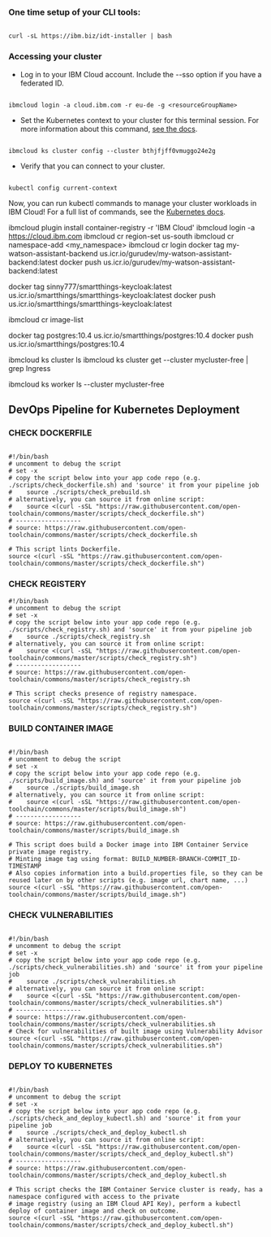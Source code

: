 

### One time setup of your CLI tools:
```

curl -sL https://ibm.biz/idt-installer | bash
```

### Accessing your cluster

  - Log in to your IBM Cloud account. Include the --sso option if you have a federated ID.
```

ibmcloud login -a cloud.ibm.com -r eu-de -g <resourceGroupName>
```

  - Set the Kubernetes context to your cluster for this terminal session. For more information about this command, [see the docs](https://cloud.ibm.com/docs/containers?topic=containers-cli-plugin-kubernetes-service-cli#cs_cluster_config).

```

ibmcloud ks cluster config --cluster bthjfjff0vmuggo24e2g
```

  -  Verify that you can connect to your cluster.
 ```

 kubectl config current-context
 ```

 Now, you can run kubectl commands to manage your cluster workloads in IBM Cloud! For a full list of commands, see the [Kubernetes docs](https://kubectl.docs.kubernetes.io/).


ibmcloud plugin install container-registry -r 'IBM Cloud'
ibmcloud login -a https://cloud.ibm.com
ibmcloud cr region-set us-south
ibmcloud cr namespace-add <my_namespace>
ibmcloud cr login
docker tag my-watson-assistant-backend us.icr.io/gurudev/my-watson-assistant-backend:latest
docker push us.icr.io/gurudev/my-watson-assistant-backend:latest


docker tag sinny777/smartthings-keycloak:latest us.icr.io/smartthings/smartthings-keycloak:latest
docker push us.icr.io/smartthings/smartthings-keycloak:latest


ibmcloud cr image-list


docker tag postgres:10.4 us.icr.io/smartthings/postgres:10.4
docker push us.icr.io/smartthings/postgres:10.4


ibmcloud ks cluster ls
ibmcloud ks cluster get --cluster mycluster-free | grep Ingress


ibmcloud ks worker ls --cluster mycluster-free



## DevOps Pipeline for Kubernetes Deployment

### CHECK DOCKERFILE

```

#!/bin/bash
# uncomment to debug the script
# set -x
# copy the script below into your app code repo (e.g. ./scripts/check_dockerfile.sh) and 'source' it from your pipeline job
#    source ./scripts/check_prebuild.sh
# alternatively, you can source it from online script:
#    source <(curl -sSL "https://raw.githubusercontent.com/open-toolchain/commons/master/scripts/check_dockerfile.sh")
# ------------------
# source: https://raw.githubusercontent.com/open-toolchain/commons/master/scripts/check_dockerfile.sh

# This script lints Dockerfile.
source <(curl -sSL "https://raw.githubusercontent.com/open-toolchain/commons/master/scripts/check_dockerfile.sh")

```

### CHECK REGISTERY

```
#!/bin/bash
# uncomment to debug the script
# set -x
# copy the script below into your app code repo (e.g. ./scripts/check_registry.sh) and 'source' it from your pipeline job
#    source ./scripts/check_registry.sh
# alternatively, you can source it from online script:
#    source <(curl -sSL "https://raw.githubusercontent.com/open-toolchain/commons/master/scripts/check_registry.sh")
# ------------------
# source: https://raw.githubusercontent.com/open-toolchain/commons/master/scripts/check_registry.sh

# This script checks presence of registry namespace.
source <(curl -sSL "https://raw.githubusercontent.com/open-toolchain/commons/master/scripts/check_registry.sh")

```

### BUILD CONTAINER IMAGE

```

#!/bin/bash
# uncomment to debug the script
# set -x
# copy the script below into your app code repo (e.g. ./scripts/build_image.sh) and 'source' it from your pipeline job
#    source ./scripts/build_image.sh
# alternatively, you can source it from online script:
#    source <(curl -sSL "https://raw.githubusercontent.com/open-toolchain/commons/master/scripts/build_image.sh")
# ------------------
# source: https://raw.githubusercontent.com/open-toolchain/commons/master/scripts/build_image.sh

# This script does build a Docker image into IBM Container Service private image registry.
# Minting image tag using format: BUILD_NUMBER-BRANCH-COMMIT_ID-TIMESTAMP
# Also copies information into a build.properties file, so they can be reused later on by other scripts (e.g. image url, chart name, ...)
source <(curl -sSL "https://raw.githubusercontent.com/open-toolchain/commons/master/scripts/build_image.sh")

```

### CHECK VULNERABILITIES

```

#!/bin/bash
# uncomment to debug the script
# set -x
# copy the script below into your app code repo (e.g. ./scripts/check_vulnerabilities.sh) and 'source' it from your pipeline job
#    source ./scripts/check_vulnerabilities.sh
# alternatively, you can source it from online script:
#    source <(curl -sSL "https://raw.githubusercontent.com/open-toolchain/commons/master/scripts/check_vulnerabilities.sh")
# ------------------
# source: https://raw.githubusercontent.com/open-toolchain/commons/master/scripts/check_vulnerabilities.sh
# Check for vulnerabilities of built image using Vulnerability Advisor
source <(curl -sSL "https://raw.githubusercontent.com/open-toolchain/commons/master/scripts/check_vulnerabilities.sh")

```

### DEPLOY TO KUBERNETES

```

#!/bin/bash
# uncomment to debug the script
# set -x
# copy the script below into your app code repo (e.g. ./scripts/check_and_deploy_kubectl.sh) and 'source' it from your pipeline job
#    source ./scripts/check_and_deploy_kubectl.sh
# alternatively, you can source it from online script:
#    source <(curl -sSL "https://raw.githubusercontent.com/open-toolchain/commons/master/scripts/check_and_deploy_kubectl.sh")
# ------------------
# source: https://raw.githubusercontent.com/open-toolchain/commons/master/scripts/check_and_deploy_kubectl.sh

# This script checks the IBM Container Service cluster is ready, has a namespace configured with access to the private
# image registry (using an IBM Cloud API Key), perform a kubectl deploy of container image and check on outcome.
source <(curl -sSL "https://raw.githubusercontent.com/open-toolchain/commons/master/scripts/check_and_deploy_kubectl.sh")

```
